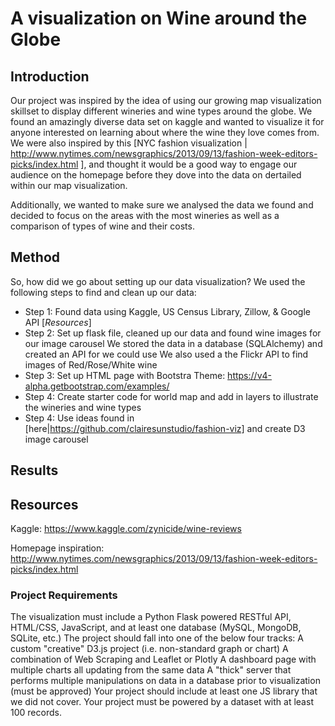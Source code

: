 # A visualization on Wine around the Globe

## Introduction

  Our project was inspired by the idea of using our growing map visualization skillset to display different wineries and wine types around the globe. We found an amazingly diverse data set on kaggle and wanted to visualize it for anyone interested on learning about where the wine they love comes from. We were also inspired by this [NYC fashion visualization | http://www.nytimes.com/newsgraphics/2013/09/13/fashion-week-editors-picks/index.html ], and thought it would be a good way to engage our audience on the homepage before they dove into the data on dertailed within our map visualization. 
  
  Additionally, we wanted to make sure we analysed the data we found and decided to focus on the areas with the most wineries as well as a comparison of types of wine and their costs.

## Method

So, how did we go about setting up our data visualization? We used the following steps to find and clean up our data:
 - Step 1: Found data using Kaggle, US Census Library, Zillow, & Google API [_Resources_]
 - Step 2: Set up flask file, cleaned up our data and found wine images for our image carousel
           We stored the data in a database (SQLAlchemy) and created an API for we could use
           We also used a the Flickr API to find images of Red/Rose/White wine
 - Step 3: Set up HTML page with Bootstra
           Theme: https://v4-alpha.getbootstrap.com/examples/
 - Step 4: Create starter code for world map and add in layers to illustrate the wineries and wine types
 - Step 4: Use ideas found in [here|https://github.com/clairesunstudio/fashion-viz] and create D3 image carousel 


## Results 





## Resources
Kaggle: 
https://www.kaggle.com/zynicide/wine-reviews 

Homepage inspiration:
http://www.nytimes.com/newsgraphics/2013/09/13/fashion-week-editors-picks/index.html

### Project Requirements
The visualization must include a Python Flask powered RESTful API, HTML/CSS, JavaScript, and at least one database (MySQL, MongoDB, SQLite, etc.)
The  project should fall into one of the below four tracks:
A custom "creative" D3.js project (i.e. non-standard graph or chart)
A combination of Web Scraping and Leaflet or Plotly
A dashboard page with multiple charts all updating from the same data
A "thick" server that performs multiple manipulations on data in a database prior to visualization (must be approved)
Your project should include at least one JS library that we did not cover.
Your project must be powered by a dataset with at least 100 records.

